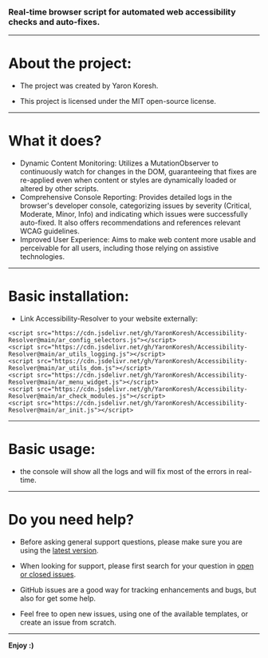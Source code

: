 ### Real-time browser script for automated web accessibility checks and auto-fixes.

- - -

# About the project:

* The project was created by Yaron Koresh.

* This project is licensed under the MIT open-source license.

- - -

# What it does?

* Dynamic Content Monitoring: Utilizes a MutationObserver to continuously watch for changes in the DOM, guaranteeing that fixes are re-applied even when content or styles are dynamically loaded or altered by other scripts.
* Comprehensive Console Reporting: Provides detailed logs in the browser's developer console, categorizing issues by severity (Critical, Moderate, Minor, Info) and indicating which issues were successfully auto-fixed. It also offers recommendations and references relevant WCAG guidelines.
* Improved User Experience: Aims to make web content more usable and perceivable for all users, including those relying on assistive technologies.

- - -

# Basic installation:

* Link Accessibility-Resolver to your website externally:
```
<script src="https://cdn.jsdelivr.net/gh/YaronKoresh/Accessibility-Resolver@main/ar_config_selectors.js"></script>
<script src="https://cdn.jsdelivr.net/gh/YaronKoresh/Accessibility-Resolver@main/ar_utils_logging.js"></script>
<script src="https://cdn.jsdelivr.net/gh/YaronKoresh/Accessibility-Resolver@main/ar_utils_dom.js"></script>
<script src="https://cdn.jsdelivr.net/gh/YaronKoresh/Accessibility-Resolver@main/ar_menu_widget.js"></script>
<script src="https://cdn.jsdelivr.net/gh/YaronKoresh/Accessibility-Resolver@main/ar_check_modules.js"></script>
<script src="https://cdn.jsdelivr.net/gh/YaronKoresh/Accessibility-Resolver@main/ar_init.js"></script>
```

- - -

# Basic usage:

* the console will show all the logs and will fix most of the errors in real-time.

- - -

# Do you need help?

* Before asking general support questions, please make sure you are using the [latest version](https://github.com/YaronKoresh/Accessibility-Resolver/releases/latest).

* When looking for support, please first search for your question in [open or closed issues](https://github.com/YaronKoresh/Accessibility-Resolver/issues?q=is%3Aissue).

* GitHub issues are a good way for tracking enhancements and bugs, but also for get some help.

* Feel free to open new issues, using one of the available templates, or create an issue from scratch.

- - -

**Enjoy :)**
